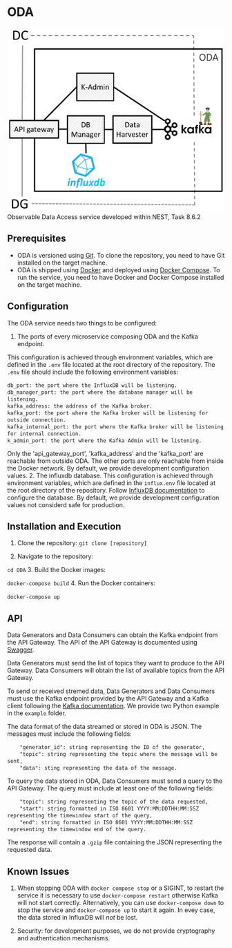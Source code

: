 # ODA
![ODA Architecture](docs/ODA.png)
Observable Data Access service developed within NEST, Task 8.6.2

## Prerequisites

* ODA is versioned using [Git](https://git-scm.com/). To clone the repository, you need to have Git installed on the target machine.
* ODA is shipped using [Docker](https://www.docker.com/) and deployed using [Docker Compose](https://docs.docker.com/compose/). To run the service, you need to have Docker and Docker Compose installed on the target machine.

## Configuration

The ODA service needs two things to be configured:

1. The ports of every microservice composing ODA and the Kafka endpoint.

This configuration is achieved through environment variables, which are defined in the `.env` file located at the root directory of the repository. The `.env` file should include the following environment variables:

```api_gateway_port: the port where the API Gateway will be listening.
db_port: the port where the InfluxDB will be listening.
db_manager_port: the port where the database manager will be listening.
kafka_address: the address of the Kafka broker.
kafka_port: the port where the Kafka broker will be listening for outside connection.
kafka_internal_port: the port where the Kafka broker will be listening for internal connection.
k_admin_port: the port where the Kafka Admin will be listening.
```

Only the 'api_gateway_port', 'kafka_address' and the 'kafka_port' are reachable from outside ODA. The other ports are only reachable from inside the Docker network.
By default, we provide development configuration values.
2. The influxdb database.
This configuration is achieved through environment variables, which are defined in the `influx.env` file located at the root directory of the repository. Follow [InfluxDB documentation](https://docs.influxdata.com/influxdb/v1/administration/config/) to configure the database. By default, we provide development configuration values not considerd safe for production.

## Installation and Execution

1. Clone the repository:
```git clone [repository]```

2. Navigate to the repository:

```cd ODA```
3. Build the Docker images:

```docker-compose build```
4. Run the Docker containers:

```docker-compose up```

## API

Data Generators and Data Consumers can obtain the Kafka endpoint from the API Gateway.
The API of the API Gateway is documented using [Swagger](https://petstore.swagger.io/?url=https://raw.githubusercontent.com/alebocci/ODA/main/docs/ODAopenapi.yaml?token=GHSAT0AAAAAACQWB4U3NVESM5Z5L4VVUGKWZQ5ISEA).

Data Generators must send the list of topics they want to produce to the API Gateway. Data Consumers will obtain the list of available topics from the API Gateway.

To send or received stremed data, Data Generators and Data Consumers must use the Kafka endpoint provided by the API Gateway and a Kafka client following the [Kafka documentation](https://docs.confluent.io/kafka-client/overview.html). We provide two Python example in the `example` folder.

The data format of the data streamed or stored in ODA is JSON. The messages must include the following fields:

``` "timestamp": string formatted in ISO 8601 YYYY:MM:DDTHH:MM:SSZ,
    "generator_id": string representing the ID of the generator,
    "topic": string representing the topic where the message will be sent,
    "data": sting representing the data of the message.
```

To query the data stored in ODA, Data Consumers must send a query to the API Gateway. The query must include at least one of the following fields:

``` "generator_id": string representing the ID of the generator,
    "topic": string representing the topic of the data requested,
    "start": string formatted in ISO 8601 YYYY:MM:DDTHH:MM:SSZ representing the timewindow start of the query,
    "end": string formatted in ISO 8601 YYYY:MM:DDTHH:MM:SSZ representing the timewindow end of the query.
```

The response will contain a ```.gzip``` file containing the JSON representing the requested data.

## Known Issues

1. When stopping ODA with ```docker compose stop``` or a SIGINT, to restart the service it is necessary to use ```docker-compose restart``` otherwise Kafka will not start correctly. Alternatively, you can use ```docker-compose down``` to stop the service and ```docker-compose up``` to start it again. In evey case, the data stored in InfluxDB will _not_ be lost.

2. Security: for development purposes, we do not provide cryptography and authentication mechanisms.
